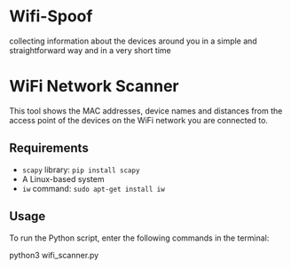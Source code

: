 # Wifi-Spoof
collecting information about the devices around you in a simple and straightforward way and in a very short time

# WiFi Network Scanner

This tool shows the MAC addresses, device names and distances from the access point of the devices on the WiFi network you are connected to.

## Requirements

- `scapy` library: `pip install scapy`
- A Linux-based system
- `iw` command: `sudo apt-get install iw`

## Usage

To run the Python script, enter the following commands in the terminal:


python3 wifi_scanner.py

